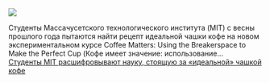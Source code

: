<!--2025-01-09 13:53:04-->
<div class="yb">
  <div class="rss smaller1 habr"><img src="https://habrastorage.org/getpro/habr/upload_files/63b/4a8/fb6/63b4a8fb6530e9e28722f30e899b0528.jpg" /><p>Студенты Массачусетского технологического института (MIT) с&nbsp;весны прошлого года пытаются найти рецепт идеальной чашки кофе на&nbsp;новом экспериментальном курсе Coffee Matters: Using the Breakerspace to Make the Perfect Cup (Кофе имеет значение: использование... <br><a class="light" href="https://habr.com/ru/news/872520/?utm_source=habrahabr&utm_medium=rss&utm_campaign=872520">Студенты MIT расшифровывают науку, стоящую за «идеальной» чашкой кофе</a></div>
</div>
